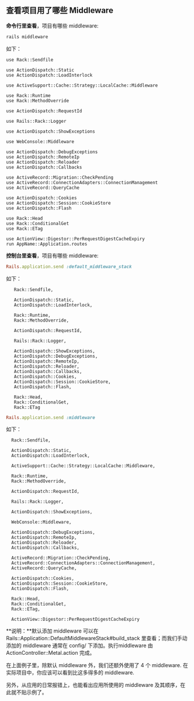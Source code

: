 ## 查看项目用了哪些 Middleware

**命令行里查看**，项目有哪些 middleware:

```sh
rails middleware
```

如下：

```
use Rack::Sendfile

use ActionDispatch::Static
use ActionDispatch::LoadInterlock

use ActiveSupport::Cache::Strategy::LocalCache::Middleware

use Rack::Runtime
use Rack::MethodOverride

use ActionDispatch::RequestId

use Rails::Rack::Logger

use ActionDispatch::ShowExceptions

use WebConsole::Middleware

use ActionDispatch::DebugExceptions
use ActionDispatch::RemoteIp
use ActionDispatch::Reloader
use ActionDispatch::Callbacks

use ActiveRecord::Migration::CheckPending
use ActiveRecord::ConnectionAdapters::ConnectionManagement
use ActiveRecord::QueryCache

use ActionDispatch::Cookies
use ActionDispatch::Session::CookieStore
use ActionDispatch::Flash

use Rack::Head
use Rack::ConditionalGet
use Rack::ETag

use ActionView::Digestor::PerRequestDigestCacheExpiry
run AppName::Application.routes
```

**控制台里查看**，项目有哪些 middleware:

```ruby
Rails.application.send :default_middleware_stack
```

如下：

```
   Rack::Sendfile,

   ActionDispatch::Static,
   ActionDispatch::LoadInterlock,

   Rack::Runtime,
   Rack::MethodOverride,

   ActionDispatch::RequestId,

   Rails::Rack::Logger,

   ActionDispatch::ShowExceptions,
   ActionDispatch::DebugExceptions,
   ActionDispatch::RemoteIp,
   ActionDispatch::Reloader,
   ActionDispatch::Callbacks,
   ActionDispatch::Cookies,
   ActionDispatch::Session::CookieStore,
   ActionDispatch::Flash,

   Rack::Head,
   Rack::ConditionalGet,
   Rack::ETag
```

```ruby
Rails.application.send :middleware
```

如下：

```
  Rack::Sendfile,

  ActionDispatch::Static,
  ActionDispatch::LoadInterlock,

  ActiveSupport::Cache::Strategy::LocalCache::Middleware,

  Rack::Runtime,
  Rack::MethodOverride,

  ActionDispatch::RequestId,

  Rails::Rack::Logger,

  ActionDispatch::ShowExceptions,

  WebConsole::Middleware,

  ActionDispatch::DebugExceptions,
  ActionDispatch::RemoteIp,
  ActionDispatch::Reloader,
  ActionDispatch::Callbacks,

  ActiveRecord::Migration::CheckPending,
  ActiveRecord::ConnectionAdapters::ConnectionManagement,
  ActiveRecord::QueryCache,

  ActionDispatch::Cookies,
  ActionDispatch::Session::CookieStore,
  ActionDispatch::Flash,

  Rack::Head,
  Rack::ConditionalGet,
  Rack::ETag,

  ActionView::Digestor::PerRequestDigestCacheExpiry
```


**说明：**默认添加 middleware 可以在 Rails::Application::DefaultMiddlewareStack#build_stack 里查看；而我们手动添加的 middleware 通常在 config/ 下添加。执行middleware 由 ActionController::Metal.action 完成。

在上面例子里，除默认 middleware 外，我们还额外使用了 4 个 middleware. 在实际项目中，你应该可以看到比这多得多的 middleware.

另外，从应用的日常报错上，也能看出应用所使用的 middleware 及其顺序，在此就不贴示例了。
